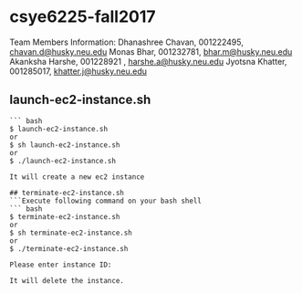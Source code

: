 # csye6225-fall2017
Team Members Information:
Dhanashree Chavan, 001222495, chavan.d@husky.neu.edu
Monas Bhar, 001232781, bhar.m@husky.neu.edu
Akanksha Harshe, 001228921 , harshe.a@husky.neu.edu
Jyotsna Khatter, 001285017, khatter.j@husky.neu.edu

## launch-ec2-instance.sh
 ```Execute following command on your bash shell
``` bash
$ launch-ec2-instance.sh
or
$ sh launch-ec2-instance.sh
or
$ ./launch-ec2-instance.sh

It will create a new ec2 instance

## terminate-ec2-instance.sh
 ```Execute following command on your bash shell
``` bash
$ terminate-ec2-instance.sh
or
$ sh terminate-ec2-instance.sh
or
$ ./terminate-ec2-instance.sh

Please enter instance ID:

It will delete the instance.

